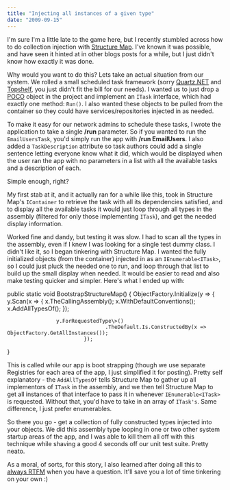```yaml
---
title: "Injecting all instances of a given type"
date: "2009-09-15"
---
```


I'm sure I'm a little late to the game here, but I recently stumbled across how to do collection injection with [Structure Map](http://structuremap.sourceforge.net/Default.htm). I've known it was possible, and have seen it hinted at in other blogs posts for a while, but I just didn't know how exactly it was done.

Why would you want to do this? Lets take an actual situation from our system. We rolled a small scheduled task framework (sorry [Quartz.NET](http://quartznet.sourceforge.net/) and [Topshelf](http://code.google.com/p/topshelf/), you just didn't fit the bill for our needs). I wanted us to just drop a [POCO](http://en.wikipedia.org/wiki/Plain_Old_CLR_Object) object in the project and implement an `ITask` interface, which had exactly one method: `Run()`. I also wanted these objects to be pulled from the container so they could have services/repositories injected in as needed.

To make it easy for our network admins to schedule these tasks, I wrote the application to take a single **/run <taskName>** parameter. So if you wanted to run the `EmailUsersTask`, you'd simply run the app with **/run EmailUsers**. I also added a `TaskDescription` attribute so task authors could add a single sentence letting everyone know what it did, which would be displayed when the user ran the app with no parameters in a list with all the available tasks and a description of each.

Simple enough, right?

My first stab at it, and it actually ran for a while like this, took in Structure Map's `IContainer` to retrieve the task with all its dependencies satisfied, and to display all the available tasks it would just loop through all types in the assembly (filtered for only those implementing `ITask`), and get the needed display information.

Worked fine and dandy, but testing it was slow. I had to scan all the types in the assembly, even if I knew I was looking for a single test dummy class. I didn't like it, so I began tinkering with Structure Map. I wanted the fully initialized objects (from the container) injected in as an `IEnumerable<ITask>`, so I could just pluck the needed one to run, and loop through that list to build up the small display when needed. It would be easier to read and also make testing quicker and simpler. Here's what I ended up with:

public static void BootstrapStructureMap()
{
	ObjectFactory.Initialize(y =>
	                         {
	                         	y.Scan(x =>
	                         	       {
	                         	       	x.TheCallingAssembly();
						x.WithDefaultConventions();
						x.AddAllTypesOf();
	                         	       });
	                         	
					y.ForRequestedType\>()
	                         		.TheDefault.Is.ConstructedBy(x => ObjectFactory.GetAllInstances());
	                         });
} 

This is called while our app is boot strapping (though we use separate Registries for each area of the app, I just simplified it for posting). Pretty self explanatory - the `AddAllTypesOf` tells Structure Map to gather up all implementors of `ITask` in the assembly, and we then tell Structure Map to get all instances of that interface to pass it in whenever `IEnumerable<ITask>` is requested. Without that, you'd have to take in an array of `ITask's`. Same difference, I just prefer enumerables.

So there you go - get a collection of fully constructed types injected into your objects. We did this assembly type looping in one or two other system startup areas of the app, and I was able to kill them all off with this technique while shaving a good 4 seconds off our unit test suite. Pretty neato.

As a moral, of sorts, for this story, I also learned after doing all this to [always RTFM](http://structuremap.sourceforge.net/ScanningAssemblies.htm#section5) when you have a question. It'll save you a lot of time tinkering on your own :)
